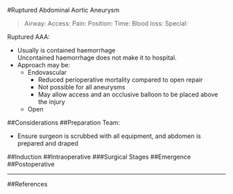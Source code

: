 #Ruptured Abdominal Aortic Aneurysm

>Airway: 
>Access: 
>Pain: 
>Position:
>Time: 
>Blood loss:
>Special:


Ruptured AAA:
* Usually is contained haemorrhage  
Uncontained haemorrhage does not make it to hospital.
* Approach may be:
	* Endovascular
		* Reduced perioperative mortality compared to open repair
		* Not possible for all aneurysms
		* May allow access and an occlusive balloon to be placed above the injury
	* Open

##Considerations
##Preparation
Team:
* Ensure surgeon is scrubbed with all equipment, and abdomen is prepared and draped

##Induction
##Intraoperative
###Surgical Stages
##Emergence
##Postoperative

---
##References